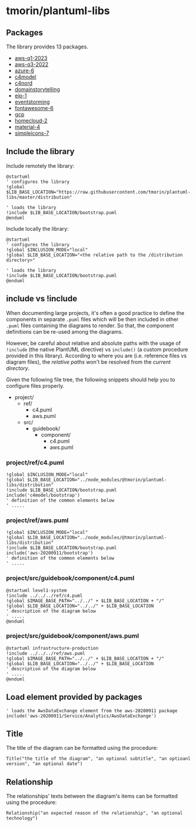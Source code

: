 # tmorin/plantuml-libs

## Packages

The library provides 13 packages.

- [aws-q1-2023](aws-q1-2023/README.md)
- [aws-q3-2022](aws-q3-2022/README.md)
- [azure-6](azure-6/README.md)
- [c4model](c4model/README.md)
- [c4nord](c4nord/README.md)
- [domainstorytelling](domainstorytelling/README.md)
- [eip-1](eip-1/README.md)
- [eventstorming](eventstorming/README.md)
- [fontawesome-6](fontawesome-6/README.md)
- [gcp](gcp/README.md)
- [homecloud-2](homecloud-2/README.md)
- [material-4](material-4/README.md)
- [simpleicons-7](simpleicons-7/README.md)

## Include the library

Include remotely the library:
```plantuml
@startuml
' configures the library
!global $LIB_BASE_LOCATION="https://raw.githubusercontent.com/tmorin/plantuml-libs/master/distribution"

' loads the library
!include $LIB_BASE_LOCATION/bootstrap.puml
@enduml
```

Include locally the library:
```plantuml
@startuml
' configures the library
!global $INCLUSION_MODE="local"
!global $LIB_BASE_LOCATION="<the relative path to the /distribution directory>"

' loads the library
!include $LIB_BASE_LOCATION/bootstrap.puml
@enduml
```

## include vs !include

When documenting large projects, it's often a good practice to define the components in separate `.puml` files which will be then included in other `.puml` files containing the diagrams to render.
So that, the component definitions can be re-used among the diagrams.

However, be careful about relative and absolute paths with the usage of `!include` (the native PlantUML directive) vs `include()` (a custom procedure provided in this library).
According to where you are (i.e. reference files vs diagram files), the _relative paths_ won't be resolved from the _current directory_.

Given the following file tree, the following snippets should help you to configure files properly.

- project/
  - ref/
    - c4.puml
    - aws.puml
  - src/
    - guidebook/
      - component/
        - c4.puml
        - aws.puml

### project/ref/c4.puml
```plantuml
!global $INCLUSION_MODE="local"
!global $LIB_BASE_LOCATION="../node_modules/@tmorin/plantuml-libs/distribution"
!include $LIB_BASE_LOCATION/bootstrap.puml
include('c4model/bootstrap')
' definition of the common elements below
' .....
```

### project/ref/aws.puml
```plantuml
!global $INCLUSION_MODE="local"
!global $LIB_BASE_LOCATION="../node_modules/@tmorin/plantuml-libs/distribution"
!include $LIB_BASE_LOCATION/bootstrap.puml
include('aws-20200911/bootstrap')
' definition of the common elements below
' .....
```

### project/src/guidebook/component/c4.puml
```plantuml
@startuml level1-system
!include ../../../ref/c4.puml
!global $IMAGE_BASE_PATH="../../" + $LIB_BASE_LOCATION + "/"
!global $LIB_BASE_LOCATION="../../" + $LIB_BASE_LOCATION
' description of the diagram below
' .....
@enduml
```

### project/src/guidebook/component/aws.puml
```plantuml
@startuml infrastructure-production
!include ../../../ref/aws.puml
!global $IMAGE_BASE_PATH="../../" + $LIB_BASE_LOCATION + "/"
!global $LIB_BASE_LOCATION="../../" + $LIB_BASE_LOCATION
' description of the diagram below
' .....
@enduml
```

## Load element provided by packages

```plantuml
' loads the AwsDataExchange element from the aws-20200911 package
include('aws-20200911/Service/Analytics/AwsDataExchange')
```

## Title

The title of the diagram can be formatted using the procedure:
```plantuml
Title("the title of the diagram", "an optional subtitle", "an optioanl version", "an optional date")
```

## Relationship

The relationships' texts between the diagram's items can be formatted using the procedure:
```plantuml
Relationship("an expected reason of the relationship", "an optional technology")
```

